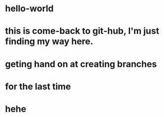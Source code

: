# hello-world
# this is come-back to git-hub, I'm just finding my way here.
# geting hand on at creating branches
# for the last time
# hehe
